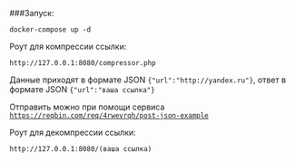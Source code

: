 ###Запуск:


```docker-compose up -d``` 


Роут для компрессии ссылки:


```http://127.0.0.1:8080/compressor.php```

Данные приходят в формате JSON `{"url":"http://yandex.ru"}`, ответ в формате JSON `{"url":"ваша ссылка"}`


Отправить можно при помощи сервиса [`https://reqbin.com/req/4rwevrqh/post-json-example`](https://reqbin.com/req/4rwevrqh/post-json-example)


Роут для декомпрессии ссылки:


```http://127.0.0.1:8080/(ваша ссылка)```




